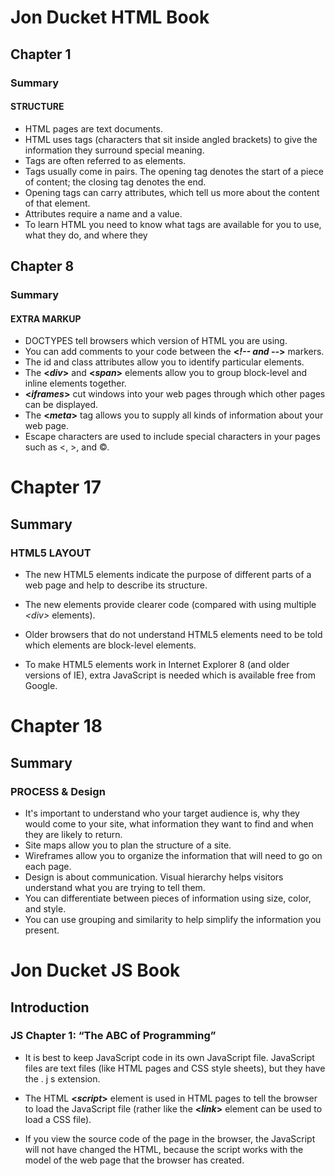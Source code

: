# Jon Ducket HTML Book
## Chapter 1
### Summary
#### **STRUCTURE**

- HTML pages are text documents.
- HTML uses tags (characters that sit inside angled
brackets) to give the information they surround special
meaning.
- Tags are often referred to as elements.
- Tags usually come in pairs. The opening tag denotes
the start of a piece of content; the closing tag denotes
the end.
- Opening tags can carry attributes, which tell us more
about the content of that element.
- Attributes require a name and a value.
- To learn HTML you need to know what tags are
available for you to use, what they do, and where they


## Chapter 8
### Summary

#### **EXTRA MARKUP**

- DOCTYPES tell browsers which version of HTML you
are using.
- You can add comments to your code between the
**<*!-- and --*>** markers.
- The id and class attributes allow you to identify
particular elements.
- The **<*div*>** and **<*span*>** elements allow you to group
block-level and inline elements together.
- **<*iframes*>** cut windows into your web pages through
which other pages can be displayed.
- The **<*meta*>** tag allows you to supply all kinds of
information about your web page.
- Escape characters are used to include special
characters in your pages such as <, >, and ©.


# Chapter 17

## Summary
### HTML5 LAYOUT
- The new HTML5 elements indicate the purpose of
different parts of a web page and help to describe
its structure.

- The new elements provide clearer code (compared
with using multiple *<*div*>* elements).
- Older browsers that do not understand HTML5
elements need to be told which elements are
block-level elements.

- To make HTML5 elements work in Internet Explorer 8
(and older versions of IE), extra JavaScript is needed
which is available free from Google.

# Chapter 18

## Summary
### PROCESS & Design
- It's important to understand who your target audience
is, why they would come to your site, what information
they want to find and when they are likely to return.
- Site maps allow you to plan the structure of a site.
- Wireframes allow you to organize the information that
will need to go on each page.
- Design is about communication. Visual hierarchy helps
visitors understand what you are trying to tell them.
- You can differentiate between pieces of information
using size, color, and style.
- You can use grouping and similarity to help simplify
the information you present.


# Jon Ducket JS Book
## Introduction
### JS Chapter 1: “The ABC of Programming” 

- It is best to keep JavaScript code in its own JavaScript
file. JavaScript files are text files (like HTML pages and
CSS style sheets), but they have the . j s extension.

- The HTML **<*script*>** element is used in HTML pages
to tell the browser to load the JavaScript file (rather like
the **<*link*>** element can be used to load a CSS file).

- If you view the source code of the page in the browser,
the JavaScript will not have changed the HTML,
because the script works with the model of the web
page that the browser has created.
